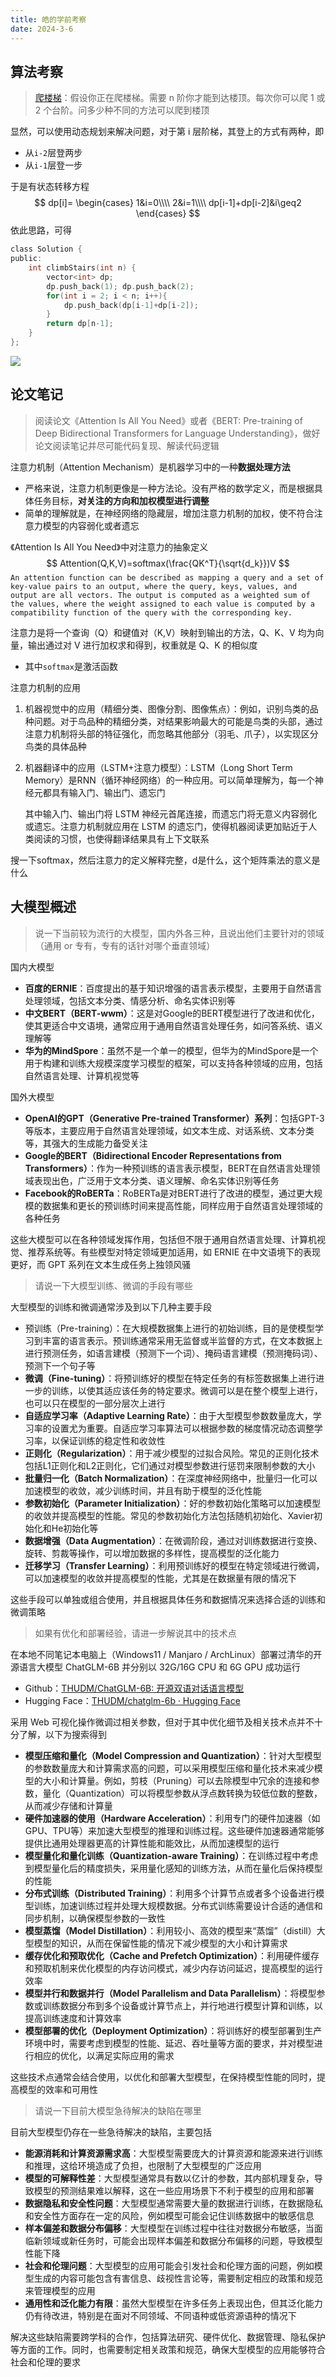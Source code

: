 ```yaml
---
title: 皓的学前考察
date: 2024-3-6
---
```


## 算法考察

> [爬楼梯](https://leetcode.cn/problems/climbing-stairs/)：假设你正在爬楼梯。需要 n 阶你才能到达楼顶。每次你可以爬 1 或 2 个台阶。问多少种不同的方法可以爬到楼顶

显然，可以使用动态规划来解决问题，对于第 i 层阶梯，其登上的方式有两种，即

- 从`i-2`层登两步
- 从`i-1`层登一步

于是有状态转移方程
$$
dp[i]=
\begin{cases}
1&i=0\\\\
2&i=1\\\\
dp[i-1]+dp[i-2]&i\geq2
\end{cases}
$$
依此思路，可得

```c
class Solution {
public:
    int climbStairs(int n) {
        vector<int> dp;
        dp.push_back(1); dp.push_back(2);
        for(int i = 2; i < n; i++){
            dp.push_back(dp[i-1]+dp[i-2]);
        }
        return dp[n-1];
    }
};
```

<img src="./assets/image-20240307202659652.png">

## 论文笔记

> 阅读论文《Attention Is All You Need》或者《BERT: Pre-training of Deep Bidirectional Transformers for Language Understanding》，做好论文阅读笔记并尽可能代码复现、解读代码逻辑

注意力机制（Attention Mechanism）是机器学习中的一种**数据处理方法**

- 严格来说，注意力机制更像是一种方法论。没有严格的数学定义，而是根据具体任务目标，**对关注的方向和加权模型进行调整**
- 简单的理解就是，在神经网络的隐藏层，增加注意力机制的加权，使不符合注意力模型的内容弱化或者遗忘

《Attention Is All You Need》中对注意力的抽象定义
$$
Attention(Q,K,V)=softmax(\frac{QK^T}{\sqrt{d_k}})V
$$
`An attention function can be described as mapping a query and a set of key-value pairs to an output, where the query, keys, values, and output are all vectors. The output is computed as a weighted sum of the values, where the weight assigned to each value is computed by a compatibility function of the query with the corresponding key.`

注意力是将一个查询（Q）和键值对（K,V）映射到输出的方法，Q、K、V 均为向量，输出通过对 V 进行加权求和得到，权重就是 Q、K 的相似度

- 其中`softmax`是激活函数

注意力机制的应用

1. 机器视觉中的应用（精细分类、图像分割、图像焦点）：例如，识别鸟类的品种问题。对于鸟品种的精细分类，对结果影响最大的可能是鸟类的头部，通过注意力机制将头部的特征强化，而忽略其他部分（羽毛、爪子），以实现区分鸟类的具体品种

2. 机器翻译中的应用（LSTM+注意力模型）：LSTM（Long Short Term Memory）是RNN（循环神经网络）的一种应用。可以简单理解为，每一个神经元都具有输入门、输出门、遗忘门

   其中输入门、输出门将 LSTM 神经元首尾连接，而遗忘门将无意义内容弱化或遗忘。注意力机制就应用在 LSTM 的遗忘门，使得机器阅读更加贴近于人类阅读的习惯，也使得翻译结果具有上下文联系

搜一下softmax，然后注意力的定义解释完整，d是什么，这个矩阵乘法的意义是什么

## 大模型概述

> 说一下当前较为流行的大模型，国内外各三种，且说出他们主要针对的领域（通用 or 专有，专有的话针对哪个垂直领域）

国内大模型

- **百度的ERNIE**：百度提出的基于知识增强的语言表示模型，主要用于自然语言处理领域，包括文本分类、情感分析、命名实体识别等
- **中文BERT（BERT-wwm）**：这是对Google的BERT模型进行了改进和优化，使其更适合中文语境，通常应用于通用自然语言处理任务，如问答系统、语义理解等
- **华为的MindSpore**：虽然不是一个单一的模型，但华为的MindSpore是一个用于构建和训练大规模深度学习模型的框架，可以支持各种领域的应用，包括自然语言处理、计算机视觉等

国外大模型

- **OpenAI的GPT（Generative Pre-trained Transformer）系列**：包括GPT-3等版本，主要应用于自然语言处理领域，如文本生成、对话系统、文本分类等，其强大的生成能力备受关注
- **Google的BERT（Bidirectional Encoder Representations from Transformers）**：作为一种预训练的语言表示模型，BERT在自然语言处理领域表现出色，广泛用于文本分类、语义理解、命名实体识别等任务
- **Facebook的RoBERTa**：RoBERTa是对BERT进行了改进的模型，通过更大规模的数据集和更长的预训练时间来提高性能，同样应用于自然语言处理领域的各种任务

这些大模型可以在各种领域发挥作用，包括但不限于通用自然语言处理、计算机视觉、推荐系统等。有些模型对特定领域更加适用，如 ERNIE 在中文语境下的表现更好，而 GPT 系列在文本生成任务上独领风骚

> 请说一下大模型训练、微调的手段有哪些

大型模型的训练和微调通常涉及到以下几种主要手段

- 预训练（Pre-training）：在大规模数据集上进行的初始训练，目的是使模型学习到丰富的语言表示。预训练通常采用无监督或半监督的方式，在文本数据上进行预测任务，如语言建模（预测下一个词）、掩码语言建模（预测掩码词）、预测下一个句子等
- **微调（Fine-tuning）**：将预训练好的模型在特定任务的有标签数据集上进行进一步的训练，以使其适应该任务的特定要求。微调可以是在整个模型上进行，也可以只在模型的一部分层次上进行
- **自适应学习率（Adaptive Learning Rate）**：由于大型模型参数数量庞大，学习率的设置尤为重要。自适应学习率算法可以根据参数的梯度情况动态调整学习率，以保证训练的稳定性和收敛性
- **正则化（Regularization）**：用于减少模型的过拟合风险。常见的正则化技术包括L1正则化和L2正则化，它们通过对模型参数进行惩罚来限制参数的大小
- **批量归一化（Batch Normalization）**：在深度神经网络中，批量归一化可以加速模型的收敛，减少训练时间，并且有助于模型的泛化性能
- **参数初始化（Parameter Initialization）**：好的参数初始化策略可以加速模型的收敛并提高模型的性能。常见的参数初始化方法包括随机初始化、Xavier初始化和He初始化等
- **数据增强（Data Augmentation）**：在微调阶段，通过对训练数据进行变换、旋转、剪裁等操作，可以增加数据的多样性，提高模型的泛化能力
- **迁移学习（Transfer Learning）**：利用预训练好的模型在特定领域进行微调，可以加速模型的收敛并提高模型的性能，尤其是在数据量有限的情况下

这些手段可以单独或组合使用，并且根据具体任务和数据情况来选择合适的训练和微调策略

> 如果有优化和部署经验，请进一步解说其中的技术点

在本地不同笔记本电脑上（Windows11 / Manjaro / ArchLinux）部署过清华的开源语言大模型 ChatGLM-6B 并分别以 32G/16G CPU 和 6G GPU 成功运行

- Github：[THUDM/ChatGLM-6B: 开源双语对话语言模型](https://github.com/THUDM/ChatGLM-6B)
- Hugging Face：[THUDM/chatglm-6b · Hugging Face](https://huggingface.co/THUDM/chatglm-6b)

采用 Web 可视化操作微调过相关参数，但对于其中优化细节及相关技术点并不十分了解，以下为搜索得到

- **模型压缩和量化（Model Compression and Quantization）**：针对大型模型的参数数量庞大和计算需求高的问题，可以采用模型压缩和量化技术来减少模型的大小和计算量。例如，剪枝（Pruning）可以去除模型中冗余的连接和参数，量化（Quantization）可以将模型参数从浮点数转换为较低位数的整数，从而减少存储和计算量
- **硬件加速器的使用（Hardware Acceleration）**：利用专门的硬件加速器（如GPU、TPU等）来加速大型模型的推理和训练过程。这些硬件加速器通常能够提供比通用处理器更高的计算性能和能效比，从而加速模型的运行
- **模型量化和量化训练（Quantization-aware Training）**：在训练过程中考虑到模型量化后的精度损失，采用量化感知的训练方法，从而在量化后保持模型的性能
- **分布式训练（Distributed Training）**：利用多个计算节点或者多个设备进行模型训练，加速训练过程并处理大规模数据。分布式训练需要设计合适的通信和同步机制，以确保模型参数的一致性
- **模型蒸馏（Model Distillation）**：利用较小、高效的模型来“蒸馏”（distill）大型模型的知识，从而在保留性能的情况下减少模型的大小和计算需求
- **缓存优化和预取优化（Cache and Prefetch Optimization）**：利用硬件缓存和预取机制来优化模型的内存访问模式，减少内存访问延迟，提高模型的运行效率
- **模型并行和数据并行（Model Parallelism and Data Parallelism）**：将模型参数或训练数据分布到多个设备或计算节点上，并行地进行模型计算和训练，以提高训练速度和计算效率
- **模型部署的优化（Deployment Optimization）**：将训练好的模型部署到生产环境中时，需要考虑到模型的性能、延迟、吞吐量等方面的要求，并对模型进行相应的优化，以满足实际应用的需求

这些技术点通常会结合使用，以优化和部署大型模型，在保持模型性能的同时，提高模型的效率和可用性

> 请说一下目前大模型急待解决的缺陷在哪里

目前大型模型仍存在一些急待解决的缺陷，主要包括

- **能源消耗和计算资源需求高**：大型模型需要庞大的计算资源和能源来进行训练和推理，这给环境造成了负担，也限制了大型模型的广泛应用
- **模型的可解释性差**：大型模型通常具有数以亿计的参数，其内部机理复杂，导致模型的预测结果难以解释，这在一些应用场景下不利于模型的应用和部署
- **数据隐私和安全性问题**：大型模型通常需要大量的数据进行训练，在数据隐私和安全性方面存在一定的风险，例如模型可能会记住训练数据中的敏感信息
- **样本偏差和数据分布偏移**：大型模型在训练过程中往往对数据分布敏感，当面临新领域或新任务时，可能会出现样本偏差和数据分布偏移的问题，导致模型性能下降
- **社会和伦理问题**：大型模型的应用可能会引发社会和伦理方面的问题，例如模型生成的内容可能包含有害信息、歧视性言论等，需要制定相应的政策和规范来管理模型的应用
- **通用性和泛化能力有限**：虽然大型模型在许多任务上表现出色，但其泛化能力仍有待改进，特别是在面对不同领域、不同语种或低资源语种的情况下

解决这些缺陷需要跨学科的合作，包括算法研究、硬件优化、数据管理、隐私保护等方面的工作。同时，也需要制定相关政策和规范，确保大型模型的应用能够符合社会和伦理的要求
